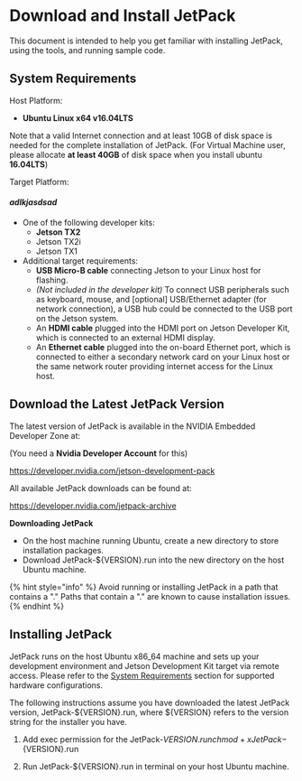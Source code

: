 #      Download and Install JetPack #

This document is intended to help you get familiar with installing JetPack, using the tools, and running sample code. 

## System Requirements ## 

Host Platform: 

- **Ubuntu Linux x64 v16.04LTS** 

Note that a valid Internet connection and at least 10GB of disk space is needed for the complete installation of JetPack. (For Virtual Machine user, please allocate **at least 40GB** of disk space when you install ubuntu **16.04LTS**) 

Target Platform:   

#### ***adlkjasdsad*** ####

- One of the following developer kits: 
  - **Jetson TX2** 
  - Jetson TX2i 
  - Jetson TX1 
- Additional target requirements: 
  - **USB Micro-B cable** connecting Jetson to your Linux host for flashing. 
  - *(Not included in the developer kit)* To connect USB peripherals such as keyboard, mouse, and [optional] USB/Ethernet adapter (for network connection), a USB hub could be connected to the USB port on the Jetson system. 
  - An **HDMI cable** plugged into the HDMI port on Jetson Developer Kit, which is connected to an external HDMI display. 
  - An **Ethernet cable** plugged into the on-board Ethernet port, which is connected to either a secondary network card on your Linux host or the same network router providing internet access for the Linux host. 

## Download the Latest JetPack Version ##

The latest version of JetPack is available in the NVIDIA Embedded Developer Zone at: 

(You need a **Nvidia Developer Account** for this) 

https://developer.nvidia.com/jetson-development-pack 

All available JetPack downloads can be found at: 

https://developer.nvidia.com/jetpack-archive 

**Downloading JetPack** 

- On the host machine running Ubuntu, create a new directory to store installation packages. 
- Download JetPack-${VERSION}.run into the new directory on the host Ubuntu machine. 

{% hint style="info" %} Avoid running or installing JetPack in a path that contains a "." Paths that contain a "." are known to cause installation issues. {% endhint %}

## Installing JetPack ##

JetPack runs on the host Ubuntu x86_64 machine and sets up your development environment and Jetson Development Kit target via remote access. Please refer to the [System Requirements](https://docs.nvidia.com/jetson/archives/jetpack-archived/jetpack-33/content/jetpack/3.3/install.htm?tocpath=_____3#System_Requirements) section for supported hardware configurations. 

The following instructions assume you have downloaded the latest JetPack version, JetPack-${VERSION}.run, where ${VERSION} refers to the version string for the installer you have. 

1. Add exec permission for the JetPack-${VERSION}.runchmod +x JetPack-${VERSION}.run 

2. Run JetPack-${VERSION}.run in terminal on your host Ubuntu machine. 

   